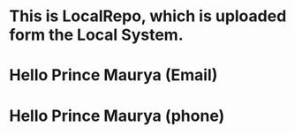 # This is LocalRepo, which is uploaded form the Local System.
# Hello Prince Maurya (Email)
# Hello Prince Maurya (phone)

